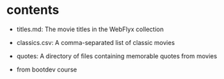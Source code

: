 # contents

- titles.md: The movie titles in the WebFlyx collection
- classics.csv: A comma-separated list of classic movies
- quotes: A directory of files containing memorable quotes from movies

- from bootdev course
